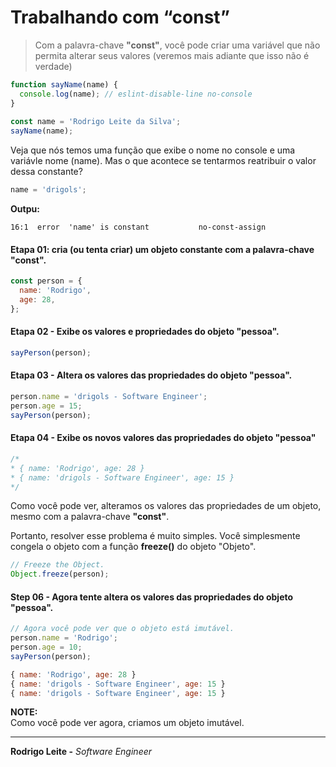 # Trabalhando com “const”

> Com a palavra-chave **"const"**, você pode criar uma variável que não permita alterar seus valores (veremos mais adiante que isso não é verdade)

```js
function sayName(name) {
  console.log(name); // eslint-disable-line no-console
}
 
const name = 'Rodrigo Leite da Silva';
sayName(name);
```

Veja que nós temos uma função que exibe o nome no console e uma variávle nome (name). Mas o que acontece se tentarmos reatribuir o valor dessa constante?

```js
name = 'drigols';
```

**Outpu:**  
```
16:1  error  'name' is constant           no-const-assign
```

#### Etapa 01: cria (ou tenta criar) um objeto constante com a palavra-chave "const".

```js
const person = {
  name: 'Rodrigo',
  age: 28,
};
```

#### Etapa 02 - Exibe os valores e propriedades do objeto "pessoa".

```js
sayPerson(person);
```

#### Etapa 03 - Altera os valores das propriedades do objeto "pessoa".

```js
person.name = 'drigols - Software Engineer';
person.age = 15;
sayPerson(person);
```

#### Etapa 04 - Exibe os novos valores das propriedades do objeto "pessoa"

```js
/*
* { name: 'Rodrigo', age: 28 }
* { name: 'drigols - Software Engineer', age: 15 }
*/
```

Como você pode ver, alteramos os valores das propriedades de um objeto, mesmo com a palavra-chave **"const"**.

Portanto, resolver esse problema é muito simples. Você simplesmente congela o objeto com a função **freeze()** do objeto "Objeto".

```js
// Freeze the Object.
Object.freeze(person);
```

#### Step 06 - Agora tente altera os valores das propriedades do objeto "pessoa".

```js
// Agora você pode ver que o objeto está imutável.
person.name = 'Rodrigo';
person.age = 10;
sayPerson(person);

{ name: 'Rodrigo', age: 28 }
{ name: 'drigols - Software Engineer', age: 15 }
{ name: 'drigols - Software Engineer', age: 15 }
```

**NOTE:**  
Como você pode ver agora, criamos um objeto imutável.

---

**Rodrigo Leite -** *Software Engineer*
